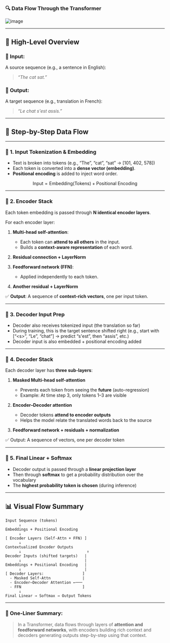 ### 🔍 **Data Flow Through the Transformer**

![image](https://github.com/user-attachments/assets/3700dac7-fd6c-4a87-bbfb-2961731d903b)

---

## 🔁 **High-Level Overview**

### 🎯 Input:

A source sequence (e.g., a sentence in English):

> *“The cat sat.”*

### 🎯 Output:

A target sequence (e.g., translation in French):

> *“Le chat s'est assis.”*

---

## 🧭 **Step-by-Step Data Flow**

---

### 🔹 **1. Input Tokenization & Embedding**

* Text is broken into tokens (e.g., “The”, “cat”, “sat” → \[101, 402, 578])
* Each token is converted into a **dense vector (embedding)**.
* **Positional encoding** is added to inject word order.

$$
\text{Input} = \text{Embedding}(\text{Tokens}) + \text{Positional Encoding}
$$

---

### 🔹 **2. Encoder Stack**

Each token embedding is passed through **N identical encoder layers**.

For each encoder layer:

1. **Multi-head self-attention**:

   * Each token can **attend to all others** in the input.
   * Builds a **context-aware representation** of each word.

2. **Residual connection + LayerNorm**

3. **Feedforward network (FFN)**:

   * Applied independently to each token.

4. **Another residual + LayerNorm**

✅ **Output**: A sequence of **context-rich vectors**, one per input token.

---

### 🔹 **3. Decoder Input Prep**

* Decoder also receives tokenized input (the translation so far)
* During training, this is the target sentence shifted right
  (e.g., start with [“\<s\>”, “Le”, “chat”] → predict “s'est”, then “assis”, etc.)
* Decoder input is also embedded + positional encoding added

---

### 🔹 **4. Decoder Stack**

Each decoder layer has **three sub-layers**:

1. **Masked Multi-head self-attention**

   * Prevents each token from seeing the **future** (auto-regression)
   * Example: At time step 3, only tokens 1–3 are visible

2. **Encoder–Decoder attention**

   * Decoder tokens **attend to encoder outputs**
   * Helps the model relate the translated words back to the source

3. **Feedforward network + residuals + normalization**

✅ Output: A sequence of vectors, one per decoder token

---

### 🔹 **5. Final Linear + Softmax**

* Decoder output is passed through a **linear projection layer**
* Then through **softmax** to get a probability distribution over the vocabulary
* The **highest probability token is chosen** (during inference)

---

## 📊 **Visual Flow Summary**

```
Input Sequence (tokens)
      ↓
Embeddings + Positional Encoding
      ↓
[ Encoder Layers (Self-Attn + FFN) ]
      ↓
Contextualized Encoder Outputs
      ↓                             ↑
Decoder Inputs (shifted targets)   |
      ↓                            |
Embeddings + Positional Encoding   |
      ↓                            |
[ Decoder Layers:                 ]
  - Masked Self-Attn              |
  - Encoder–Decoder Attention ←───
  - FFN                           ]
      ↓
Final Linear → Softmax → Output Tokens
```

---

### 🧠 One-Liner Summary:

> In a Transformer, data flows through layers of **attention and feedforward networks**, with encoders building rich context and decoders generating outputs step-by-step using that context.
